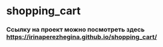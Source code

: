 # shopping_cart
### Ссылку на проект можно посмотреть здесь https://irinaperezhegina.github.io/shopping_cart/
